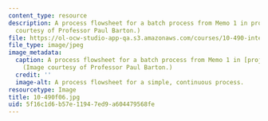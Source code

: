 ```yaml
---
content_type: resource
description: A process flowsheet for a batch process from Memo 1 in projects. (Image
  courtesy of Professor Paul Barton.)
file: https://ol-ocw-studio-app-qa.s3.amazonaws.com/courses/10-490-integrated-chemical-engineering-i-fall-2006/5f16c1d6b57e11947ed9a604479568fe_10-490f06.jpg
file_type: image/jpeg
image_metadata:
  caption: A process flowsheet for a batch process from Memo 1 in [projects](pages/projects).
    (Image courtesy of Professor Paul Barton.)
  credit: ''
  image-alt: A process flowsheet for a simple, continuous process.
resourcetype: Image
title: 10-490f06.jpg
uid: 5f16c1d6-b57e-1194-7ed9-a604479568fe
---
```

